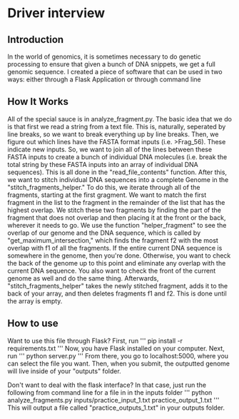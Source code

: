Driver interview
================

Introduction
------------
In the world of genomics, it is sometimes necessary to do genetic processing to ensure that given a bunch of DNA snippets, we get a full genomic sequence. I created a piece of software that can be used in two ways: either through a Flask Application or through command line

How It Works
------------
All of the special sauce is in analyze_fragment.py. The basic idea that we do is that first we read a string from a text file. This is, naturally, seperated by line breaks, so we want to break everything up by line breaks. Then, we figure out which lines have the FASTA format inputs (i.e. >Frag_56). These indicate new inputs. So, we want to join all of the lines between these FASTA inputs to create a bunch of individual DNA molecules (i.e. break the total string by these FASTA inputs into an array of individual DNA sequences). This is all done in the "read_file_contents" function. After this, we want to stitch individual DNA sequences into a complete Genome in the "stitch_fragments_helper." To do this, we iterate through all of the fragments, starting at the first gragment. We want to match the first fragment in the list to the fragment in the remainder of the list that has the highest overlap. We stitch these two fragments by finding the part of the fragment that does not overlap and then placing it at the front or the back, wherever it needs to go. We use the function "helper_fragment" to see the overlap of our genome and the DNA sequence, which is called by "get_maximum_intersection," which finds the fragment f2 with the most overlap with f1 of all the fragments. If the entire current DNA sequence is somewhere in the genome, then you're done. Otherwise, you want to check the back of the genome up to this point and eliminate any overlap with the current DNA sequence. You also want to check the front of the current genome as well and do the same thing. Afterwards, "stitch_fragments_helper" takes the newly stitched fragment, adds it to the back of your array, and then deletes fragments f1 and f2. This is done until the array is empty. 

How to use
------------
Want to use this file through Flask?
First, run
'''
pip install -r requirements.txt
'''
Now, you have Flask installed on your computer. Next, run
'''
python server.py
'''
From there, you go to localhost:5000, where you can select the file you want. Then, when you submit, the outputted genome will live inside of your "outputs" folder.

Don't want to deal with the flask interface? In that case, just run the following from command line for a file in in the inputs folder
'''
python analyze_fragments.py inputs/practice_input_1.txt practice_output_1.txt
'''
This will output a file called "practice_outputs_1.txt" in your outputs folder. 